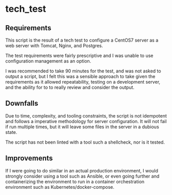# tech_test

## Requirements

This script is the result of a tech test to configure a CentOS7 server as a 
web server with Tomcat, Nginx, and Postgres.

The test requirements were fairly prescriptive and I was unable to use
configuration management as an option.

I was recommended to take 90 minutes for the test, and was not asked to output
a script, but I felt this was a sensible approach to take given the 
requirements as it allowed repeatability, testing on a development server,
and the ability for to to really review and consider the output.

## Downfalls

Due to time, complexity, and tooling constraints, the script is not idempotent
and follows a imperative methodology for server configuration. It will not fail
if run multiple times, but it will leave some files in the server in a 
dubious state.

The script has not been linted with a tool such a shellcheck, nor is it tested.

## Improvements

If I were going to do similar in an actual production environment, I would 
strongly consider using a tool such as Ansible, or even going further and
containerizing the environment to run in a container orchestration environment
such as Kubernetes/docker-compose.
